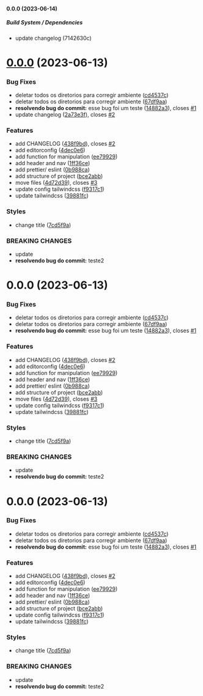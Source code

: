 #### 0.0.0 (2023-06-14)

##### Build System / Dependencies

*  update changelog (7142630c)

# [0.0.0](https://github.com/felpsalvs/vanilla-js-ts/compare/v1.1.0...v0.0.0) (2023-06-13)


### Bug Fixes

* deletar todos os diretorios para corregir ambiente ([cd4537c](https://github.com/felpsalvs/vanilla-js-ts/commit/cd4537cbd9025d36244c394c8b71ad31506d519a))
* deletar todos os diretorios para corregir ambiente ([67df9aa](https://github.com/felpsalvs/vanilla-js-ts/commit/67df9aa822c0344e0336cb0e9d62df8cda5807f7))
* **resolvendo bug do commit:** esse bug foi um teste ([14882a3](https://github.com/felpsalvs/vanilla-js-ts/commit/14882a319ec515d8f08495efbc0effda7956fba0)), closes [#1](https://github.com/felpsalvs/vanilla-js-ts/issues/1)
* update changelog ([2a73e3f](https://github.com/felpsalvs/vanilla-js-ts/commit/2a73e3f263aeca3d75de4e99dc2d728cdb926b8b)), closes [#2](https://github.com/felpsalvs/vanilla-js-ts/issues/2)


### Features

* add CHANGELOG ([438f9bd](https://github.com/felpsalvs/vanilla-js-ts/commit/438f9bdc02c20b84d89bd786315fd462333fbf82)), closes [#2](https://github.com/felpsalvs/vanilla-js-ts/issues/2)
* add editorconfig ([4dec0e6](https://github.com/felpsalvs/vanilla-js-ts/commit/4dec0e65b491f1528ee35abfc79d5eac25f037cf))
* add function for manipulation ([ee79929](https://github.com/felpsalvs/vanilla-js-ts/commit/ee799299c86dd378faafb8782fecd22ccc6189e6))
* add header and nav ([1ff36ce](https://github.com/felpsalvs/vanilla-js-ts/commit/1ff36cec33aae7a370d10435e3be54bf3a64553d))
* add prettier/ eslint ([0b988ca](https://github.com/felpsalvs/vanilla-js-ts/commit/0b988caa28542e44f616b222832bdd782afe4108))
* add structure of project ([bce2abb](https://github.com/felpsalvs/vanilla-js-ts/commit/bce2abba43b49f3c9900b07879a3fba41ee9a09c))
* move files ([4d72d39](https://github.com/felpsalvs/vanilla-js-ts/commit/4d72d39c498c91230915e4b05dba0066b6d4552e)), closes [#3](https://github.com/felpsalvs/vanilla-js-ts/issues/3)
* update config tailwindcss ([f9317c1](https://github.com/felpsalvs/vanilla-js-ts/commit/f9317c1e9ead3fb02f4dbab69083a8015db1567c))
* update tailwindcss ([39881fc](https://github.com/felpsalvs/vanilla-js-ts/commit/39881fcc13debe6b797fb29db4fd2ecfb6fe5198))


### Styles

* change title ([7cd5f9a](https://github.com/felpsalvs/vanilla-js-ts/commit/7cd5f9acdfab4a677d3aeb477224131e29ccfac9))


### BREAKING CHANGES

* update
* **resolvendo bug do commit:** teste2



# 0.0.0 (2023-06-13)


### Bug Fixes

* deletar todos os diretorios para corregir ambiente ([cd4537c](https://github.com/felpsalvs/vanilla-js-ts/commit/cd4537cbd9025d36244c394c8b71ad31506d519a))
* deletar todos os diretorios para corregir ambiente ([67df9aa](https://github.com/felpsalvs/vanilla-js-ts/commit/67df9aa822c0344e0336cb0e9d62df8cda5807f7))
* **resolvendo bug do commit:** esse bug foi um teste ([14882a3](https://github.com/felpsalvs/vanilla-js-ts/commit/14882a319ec515d8f08495efbc0effda7956fba0)), closes [#1](https://github.com/felpsalvs/vanilla-js-ts/issues/1)


### Features

* add CHANGELOG ([438f9bd](https://github.com/felpsalvs/vanilla-js-ts/commit/438f9bdc02c20b84d89bd786315fd462333fbf82)), closes [#2](https://github.com/felpsalvs/vanilla-js-ts/issues/2)
* add editorconfig ([4dec0e6](https://github.com/felpsalvs/vanilla-js-ts/commit/4dec0e65b491f1528ee35abfc79d5eac25f037cf))
* add function for manipulation ([ee79929](https://github.com/felpsalvs/vanilla-js-ts/commit/ee799299c86dd378faafb8782fecd22ccc6189e6))
* add header and nav ([1ff36ce](https://github.com/felpsalvs/vanilla-js-ts/commit/1ff36cec33aae7a370d10435e3be54bf3a64553d))
* add prettier/ eslint ([0b988ca](https://github.com/felpsalvs/vanilla-js-ts/commit/0b988caa28542e44f616b222832bdd782afe4108))
* add structure of project ([bce2abb](https://github.com/felpsalvs/vanilla-js-ts/commit/bce2abba43b49f3c9900b07879a3fba41ee9a09c))
* move files ([4d72d39](https://github.com/felpsalvs/vanilla-js-ts/commit/4d72d39c498c91230915e4b05dba0066b6d4552e)), closes [#3](https://github.com/felpsalvs/vanilla-js-ts/issues/3)
* update config tailwindcss ([f9317c1](https://github.com/felpsalvs/vanilla-js-ts/commit/f9317c1e9ead3fb02f4dbab69083a8015db1567c))
* update tailwindcss ([39881fc](https://github.com/felpsalvs/vanilla-js-ts/commit/39881fcc13debe6b797fb29db4fd2ecfb6fe5198))


### Styles

* change title ([7cd5f9a](https://github.com/felpsalvs/vanilla-js-ts/commit/7cd5f9acdfab4a677d3aeb477224131e29ccfac9))


### BREAKING CHANGES

* update
* **resolvendo bug do commit:** teste2



# 0.0.0 (2023-06-13)

### Bug Fixes

* deletar todos os diretorios para corregir ambiente ([cd4537c](https://github.com/felpsalvs/vanilla-js-ts/commit/cd4537cbd9025d36244c394c8b71ad31506d519a))
* deletar todos os diretorios para corregir ambiente ([67df9aa](https://github.com/felpsalvs/vanilla-js-ts/commit/67df9aa822c0344e0336cb0e9d62df8cda5807f7))
* **resolvendo bug do commit:** esse bug foi um teste ([14882a3](https://github.com/felpsalvs/vanilla-js-ts/commit/14882a319ec515d8f08495efbc0effda7956fba0)), closes [#1](https://github.com/felpsalvs/vanilla-js-ts/issues/1)

### Features

* add CHANGELOG ([438f9bd](https://github.com/felpsalvs/vanilla-js-ts/commit/438f9bdc02c20b84d89bd786315fd462333fbf82)), closes [#2](https://github.com/felpsalvs/vanilla-js-ts/issues/2)
* add editorconfig ([4dec0e6](https://github.com/felpsalvs/vanilla-js-ts/commit/4dec0e65b491f1528ee35abfc79d5eac25f037cf))
* add function for manipulation ([ee79929](https://github.com/felpsalvs/vanilla-js-ts/commit/ee799299c86dd378faafb8782fecd22ccc6189e6))
* add header and nav ([1ff36ce](https://github.com/felpsalvs/vanilla-js-ts/commit/1ff36cec33aae7a370d10435e3be54bf3a64553d))
* add prettier/ eslint ([0b988ca](https://github.com/felpsalvs/vanilla-js-ts/commit/0b988caa28542e44f616b222832bdd782afe4108))
* add structure of project ([bce2abb](https://github.com/felpsalvs/vanilla-js-ts/commit/bce2abba43b49f3c9900b07879a3fba41ee9a09c))
* update config tailwindcss ([f9317c1](https://github.com/felpsalvs/vanilla-js-ts/commit/f9317c1e9ead3fb02f4dbab69083a8015db1567c))
* update tailwindcss ([39881fc](https://github.com/felpsalvs/vanilla-js-ts/commit/39881fcc13debe6b797fb29db4fd2ecfb6fe5198))

### Styles

* change title ([7cd5f9a](https://github.com/felpsalvs/vanilla-js-ts/commit/7cd5f9acdfab4a677d3aeb477224131e29ccfac9))

### BREAKING CHANGES

* update
* **resolvendo bug do commit:** teste2
